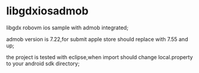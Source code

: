 # libgdxiosadmob

libgdx robovm ios sample with admob integrated;

admob version is 7.22,for submit apple store should replace with 7.55 and up;

the project is tested with eclipse,when import should change local.property to your android sdk directory;
